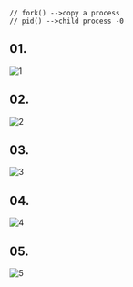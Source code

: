 ```
// fork() -->copy a process
// pid() -->child process -0
```

## 01.

![1](https://github.com/user-attachments/assets/457beb66-1395-4470-9e80-ae4914cfbd25)


## 02.

![2](https://github.com/user-attachments/assets/adaab5a3-7c84-4f82-ab88-4fec3a124370)


## 03.

![3](https://github.com/user-attachments/assets/46a6fc8b-e6fd-4caa-8fbe-b5254c2795a2)


## 04.

![4](https://github.com/user-attachments/assets/0488630f-847d-426b-b906-5f29b4c2f166)


## 05.

![5](https://github.com/user-attachments/assets/808943a8-d31f-4a8d-9985-a1b5b3132092)
